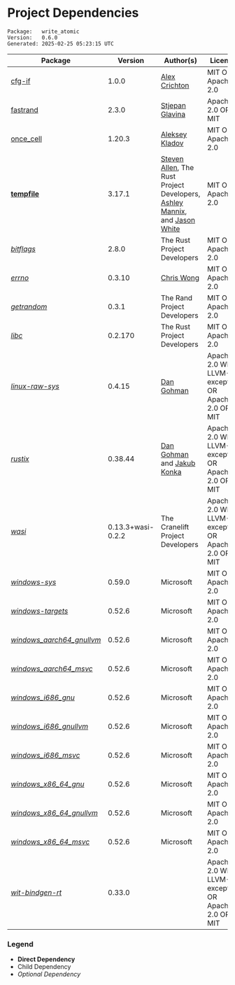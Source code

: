 # Project Dependencies
    Package:   write_atomic
    Version:   0.6.0
    Generated: 2025-02-25 05:23:15 UTC

| Package | Version | Author(s) | License |
| ---- | ---- | ---- | ---- |
| [cfg-if](https://github.com/alexcrichton/cfg-if) | 1.0.0 | [Alex Crichton](mailto:alex@alexcrichton.com) | MIT OR Apache-2.0 |
| [fastrand](https://github.com/smol-rs/fastrand) | 2.3.0 | [Stjepan Glavina](mailto:stjepang@gmail.com) | Apache-2.0 OR MIT |
| [once_cell](https://github.com/matklad/once_cell) | 1.20.3 | [Aleksey Kladov](mailto:aleksey.kladov@gmail.com) | MIT OR Apache-2.0 |
| [**tempfile**](https://github.com/Stebalien/tempfile) | 3.17.1 | [Steven Allen](mailto:steven@stebalien.com), The Rust Project Developers, [Ashley Mannix](mailto:ashleymannix@live.com.au), and [Jason White](mailto:me@jasonwhite.io) | MIT OR Apache-2.0 |
| [_bitflags_](https://github.com/bitflags/bitflags) | 2.8.0 | The Rust Project Developers | MIT OR Apache-2.0 |
| [_errno_](https://github.com/lambda-fairy/rust-errno) | 0.3.10 | [Chris Wong](mailto:lambda.fairy@gmail.com) | MIT OR Apache-2.0 |
| [_getrandom_](https://github.com/rust-random/getrandom) | 0.3.1 | The Rand Project Developers | MIT OR Apache-2.0 |
| [_libc_](https://github.com/rust-lang/libc) | 0.2.170 | The Rust Project Developers | MIT OR Apache-2.0 |
| [_linux-raw-sys_](https://github.com/sunfishcode/linux-raw-sys) | 0.4.15 | [Dan Gohman](mailto:dev@sunfishcode.online) | Apache-2.0 WITH LLVM-exception OR Apache-2.0 OR MIT |
| [_rustix_](https://github.com/bytecodealliance/rustix) | 0.38.44 | [Dan Gohman](mailto:dev@sunfishcode.online) and [Jakub Konka](mailto:kubkon@jakubkonka.com) | Apache-2.0 WITH LLVM-exception OR Apache-2.0 OR MIT |
| [_wasi_](https://github.com/bytecodealliance/wasi-rs) | 0.13.3+wasi-0.2.2 | The Cranelift Project Developers | Apache-2.0 WITH LLVM-exception OR Apache-2.0 OR MIT |
| [_windows-sys_](https://github.com/microsoft/windows-rs) | 0.59.0 | Microsoft | MIT OR Apache-2.0 |
| [_windows-targets_](https://github.com/microsoft/windows-rs) | 0.52.6 | Microsoft | MIT OR Apache-2.0 |
| [_windows_aarch64_gnullvm_](https://github.com/microsoft/windows-rs) | 0.52.6 | Microsoft | MIT OR Apache-2.0 |
| [_windows_aarch64_msvc_](https://github.com/microsoft/windows-rs) | 0.52.6 | Microsoft | MIT OR Apache-2.0 |
| [_windows_i686_gnu_](https://github.com/microsoft/windows-rs) | 0.52.6 | Microsoft | MIT OR Apache-2.0 |
| [_windows_i686_gnullvm_](https://github.com/microsoft/windows-rs) | 0.52.6 | Microsoft | MIT OR Apache-2.0 |
| [_windows_i686_msvc_](https://github.com/microsoft/windows-rs) | 0.52.6 | Microsoft | MIT OR Apache-2.0 |
| [_windows_x86_64_gnu_](https://github.com/microsoft/windows-rs) | 0.52.6 | Microsoft | MIT OR Apache-2.0 |
| [_windows_x86_64_gnullvm_](https://github.com/microsoft/windows-rs) | 0.52.6 | Microsoft | MIT OR Apache-2.0 |
| [_windows_x86_64_msvc_](https://github.com/microsoft/windows-rs) | 0.52.6 | Microsoft | MIT OR Apache-2.0 |
| [_wit-bindgen-rt_](https://github.com/bytecodealliance/wasi-rs) | 0.33.0 |  | Apache-2.0 WITH LLVM-exception OR Apache-2.0 OR MIT |

### Legend

* **Direct Dependency**
* Child Dependency
* _Optional Dependency_
